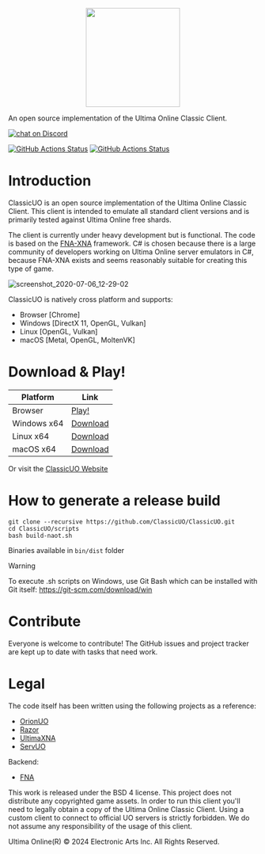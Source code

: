 <p align="center">
    <img src="https://i.imgur.com/CgpwyIQ.png" width="190" height="200" >
</p>

An open source implementation of the Ultima Online Classic Client.

<a href="https://discord.gg/VdyCpjQ">
<img src="https://img.shields.io/discord/458277173208547350.svg?logo=discord"
alt="chat on Discord"></a>

[![GitHub Actions Status](https://github.com/ClassicUO/ClassicUO/workflows/Build-Test/badge.svg)](https://github.com/ClassicUO/ClassicUO/actions)
[![GitHub Actions Status](https://github.com/ClassicUO/ClassicUO/workflows/Deploy/badge.svg)](https://github.com/ClassicUO/ClassicUO/actions)

# Introduction
ClassicUO is an open source implementation of the Ultima Online Classic Client. This client is intended to emulate all standard client versions and is primarily tested against Ultima Online free shards.

The client is currently under heavy development but is functional. The code is based on the [FNA-XNA](https://fna-xna.github.io/) framework. C# is chosen because there is a large community of developers working on Ultima Online server emulators in C#, because FNA-XNA exists and seems reasonably suitable for creating this type of game.

![screenshot_2020-07-06_12-29-02](https://user-images.githubusercontent.com/20810422/208747312-04f6782f-3dc8-4951-b0a0-73d2305bbfca.png)


ClassicUO is natively cross platform and supports:
* Browser [Chrome]
* Windows [DirectX 11, OpenGL, Vulkan]
* Linux   [OpenGL, Vulkan]
* macOS   [Metal, OpenGL, MoltenVK]

# Download & Play!
| Platform | Link |
| --- | --- |
| Browser | [Play!](https://play.classicuo.org) |
| Windows x64 | [Download](https://www.classicuo.eu/launcher/win-x64/ClassicUOLauncher-win-x64-release.zip) |
| Linux x64 | [Download](https://www.classicuo.eu/launcher/linux-x64/ClassicUOLauncher-linux-x64-release.zip) |
| macOS x64 | [Download](https://www.classicuo.eu/launcher/osx/ClassicUOLauncher-osx-x64-release.zip) |

Or visit the [ClassicUO Website](https://www.classicuo.eu/)

# How to generate a release build
```
git clone --recursive https://github.com/ClassicUO/ClassicUO.git
cd ClassicUO/scripts
bash build-naot.sh
```
Binaries available in `bin/dist` folder
> [!WARNING] 
> To execute .sh scripts on Windows, use Git Bash which can be installed with Git itself: https://git-scm.com/download/win

# Contribute
Everyone is welcome to contribute! The GitHub issues and project tracker are kept up to date with tasks that need work.

# Legal
The code itself has been written using the following projects as a reference:

* [OrionUO](https://github.com/hotride/orionuo)
* [Razor](https://github.com/msturgill/razor)
* [UltimaXNA](https://github.com/ZaneDubya/UltimaXNA)
* [ServUO](https://github.com/servuo/servuo)

Backend:
* [FNA](https://github.com/FNA-XNA/FNA)

This work is released under the BSD 4 license. This project does not distribute any copyrighted game assets. In order to run this client you'll need to legally obtain a copy of the Ultima Online Classic Client.
Using a custom client to connect to official UO servers is strictly forbidden. We do not assume any responsibility of the usage of this client.

Ultima Online(R) © 2024 Electronic Arts Inc. All Rights Reserved.
